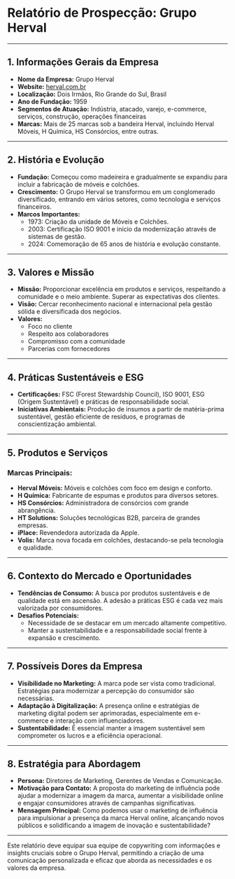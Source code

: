# Relatório de Prospecção: Grupo Herval

---

## **1. Informações Gerais da Empresa**
- **Nome da Empresa:** Grupo Herval
- **Website:** [herval.com.br](http://www.herval.com.br)
- **Localização:** Dois Irmãos, Rio Grande do Sul, Brasil
- **Ano de Fundação:** 1959
- **Segmentos de Atuação:** Indústria, atacado, varejo, e-commerce, serviços, construção, operações financeiras
- **Marcas:** Mais de 25 marcas sob a bandeira Herval, incluindo Herval Móveis, H Química, HS Consórcios, entre outras.

---

## **2. História e Evolução**
- **Fundação:** Começou como madeireira e gradualmente se expandiu para incluir a fabricação de móveis e colchões.
- **Crescimento:** O Grupo Herval se transformou em um conglomerado diversificado, entrando em vários setores, como tecnologia e serviços financeiros.
- **Marcos Importantes:**
  - 1973: Criação da unidade de Móveis e Colchões.
  - 2003: Certificação ISO 9001 e início da modernização através de sistemas de gestão.
  - 2024: Comemoração de 65 anos de história e evolução constante.

---

## **3. Valores e Missão**
- **Missão:** Proporcionar excelência em produtos e serviços, respeitando a comunidade e o meio ambiente. Superar as expectativas dos clientes.
- **Visão:** Cercar reconhecimento nacional e internacional pela gestão sólida e diversificada dos negócios.
- **Valores:**
  - Foco no cliente
  - Respeito aos colaboradores
  - Compromisso com a comunidade
  - Parcerias com fornecedores

---

## **4. Práticas Sustentáveis e ESG**
- **Certificações:** FSC (Forest Stewardship Council), ISO 9001, ESG (Origem Sustentável) e práticas de responsabilidade social.
- **Iniciativas Ambientais:** Produção de insumos a partir de matéria-prima sustentável, gestão eficiente de resíduos, e programas de conscientização ambiental.

---

## **5. Produtos e Serviços**
### **Marcas Principais:**
- **Herval Móveis:** Móveis e colchões com foco em design e conforto.
- **H Química:** Fabricante de espumas e produtos para diversos setores.
- **HS Consórcios:** Administradora de consórcios com grande abrangência.
- **HT Solutions:** Soluções tecnológicas B2B, parceira de grandes empresas.
- **iPlace:** Revendedora autorizada da Apple.
- **Volis:** Marca nova focada em colchões, destacando-se pela tecnologia e qualidade.

---

## **6. Contexto do Mercado e Oportunidades**
- **Tendências de Consumo:** A busca por produtos sustentáveis e de qualidade está em ascensão. A adesão a práticas ESG é cada vez mais valorizada por consumidores.
- **Desafios Potenciais:**
  - Necessidade de se destacar em um mercado altamente competitivo.
  - Manter a sustentabilidade e a responsabilidade social frente à expansão e crescimento.

---

## **7. Possíveis Dores da Empresa**
- **Visibilidade no Marketing:** A marca pode ser vista como tradicional. Estratégias para modernizar a percepção do consumidor são necessárias.
- **Adaptação à Digitalização:** A presença online e estratégias de marketing digital podem ser aprimoradas, especialmente em e-commerce e interação com influenciadores.
- **Sustentabilidade:** É essencial manter a imagem sustentável sem comprometer os lucros e a eficiência operacional.

---

## **8. Estratégia para Abordagem**
- **Persona:** Diretores de Marketing, Gerentes de Vendas e Comunicação.
- **Motivação para Contato:** A proposta do marketing de influência pode ajudar a modernizar a imagem da marca, aumentar a visibilidade online e engajar consumidores através de campanhas significativas.
- **Mensagem Principal:** Como podemos usar o marketing de influência para impulsionar a presença da marca Herval online, alcançando novos públicos e solidificando a imagem de inovação e sustentabilidade?

---

Este relatório deve equipar sua equipe de copywriting com informações e insights cruciais sobre o Grupo Herval, permitindo a criação de uma comunicação personalizada e eficaz que aborda as necessidades e os valores da empresa.